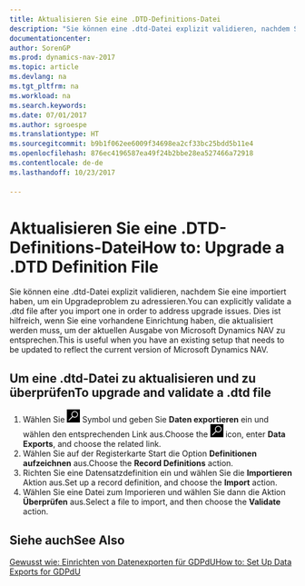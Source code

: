 ```yaml
---
title: Aktualisieren Sie eine .DTD-Definitions-Datei
description: "Sie können eine .dtd-Datei explizit validieren, nachdem Sie eine importiert haben, um ein Upgradeproblem zu adressieren. Dies ist hilfreich, wenn Sie eine vorhandene Einrichtung haben, die aktualisiert werden muss, um der aktuellen Ausgabe von [!INCLUDE[navnow](../../includes/navnow_md.md)] zu entsprechen."
documentationcenter: 
author: SorenGP
ms.prod: dynamics-nav-2017
ms.topic: article
ms.devlang: na
ms.tgt_pltfrm: na
ms.workload: na
ms.search.keywords: 
ms.date: 07/01/2017
ms.author: sgroespe
ms.translationtype: HT
ms.sourcegitcommit: b9b1f062ee6009f34698ea2cf33bc25bdd5b11e4
ms.openlocfilehash: 876ec4196587ea49f24b2bbe28ea527466a72918
ms.contentlocale: de-de
ms.lasthandoff: 10/23/2017

---
```

# <a name="how-to-upgrade-a-dtd-definition-file"></a><span data-ttu-id="85bb8-104">Aktualisieren Sie eine .DTD-Definitions-Datei</span><span class="sxs-lookup"><span data-stu-id="85bb8-104">How to: Upgrade a .DTD Definition File</span></span>
<span data-ttu-id="85bb8-105">Sie können eine .dtd-Datei explizit validieren, nachdem Sie eine importiert haben, um ein Upgradeproblem zu adressieren.</span><span class="sxs-lookup"><span data-stu-id="85bb8-105">You can explicitly validate a .dtd file after you import one in order to address upgrade issues.</span></span> <span data-ttu-id="85bb8-106">Dies ist hilfreich, wenn Sie eine vorhandene Einrichtung haben, die aktualisiert werden muss, um der aktuellen Ausgabe von Microsoft Dynamics NAV zu entsprechen.</span><span class="sxs-lookup"><span data-stu-id="85bb8-106">This is useful when you have an existing setup that needs to be updated to reflect the current version of Microsoft Dynamics NAV.</span></span>  

## <a name="to-upgrade-and-validate-a-dtd-file"></a><span data-ttu-id="85bb8-107">Um eine .dtd-Datei zu aktualisieren und zu überprüfen</span><span class="sxs-lookup"><span data-stu-id="85bb8-107">To upgrade and validate a .dtd file</span></span>  

1.  <span data-ttu-id="85bb8-108">Wählen Sie ![Nach Seite oder Bericht suchen](../../media/ui-search/search_small.png "Nach Seite oder Bericht suchen") Symbol und geben Sie **Daten exportieren** ein und wählen den entsprechenden Link aus.</span><span class="sxs-lookup"><span data-stu-id="85bb8-108">Choose the ![Search for Page or Report](../../media/ui-search/search_small.png "Search for Page or Report icon") icon, enter **Data Exports**, and choose the related link.</span></span>  
2.  <span data-ttu-id="85bb8-109">Wählen Sie auf der Registerkarte Start die Option **Definitionen aufzeichnen** aus.</span><span class="sxs-lookup"><span data-stu-id="85bb8-109">Choose the **Record Definitions** action.</span></span>  
3.  <span data-ttu-id="85bb8-110">Richten Sie eine Datensatzdefinition ein und wählen Sie die **Importieren** Aktion aus.</span><span class="sxs-lookup"><span data-stu-id="85bb8-110">Set up a record definition, and choose the **Import** action.</span></span>  
4.  <span data-ttu-id="85bb8-111">Wählen Sie eine Datei zum Imporieren und wählen Sie dann die Aktion **Überprüfen** aus.</span><span class="sxs-lookup"><span data-stu-id="85bb8-111">Select a file to import, and then choose the **Validate** action.</span></span>  

## <a name="see-also"></a><span data-ttu-id="85bb8-112">Siehe auch</span><span class="sxs-lookup"><span data-stu-id="85bb8-112">See Also</span></span>  
 [<span data-ttu-id="85bb8-113">Gewusst wie: Einrichten von Datenexporten für GDPdU</span><span class="sxs-lookup"><span data-stu-id="85bb8-113">How to: Set Up Data Exports for GDPdU</span></span>](how-to-set-up-data-exports-for-gdpdu.md)


